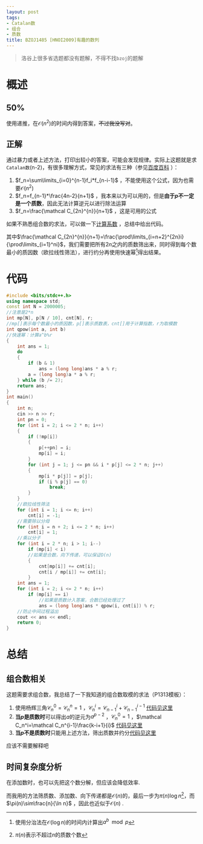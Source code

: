 ```yaml
---
layout: post
tags:
- Catalan数
- 组合
- 质数
title: BZOJ1485 [HNOI2009]有趣的数列
---
```


> 洛谷上很多省选题都没有题解，不得不找`bzoj`的题解

# 概述

## 50%

使用递推，在$\mathcal O(n^2)$的时间内得到答案，~~不过我没写对~~。

## 正解

通过暴力或者上述方法，打印出较小的答案，可能会发现规律。实际上这题就是求`Catalan数`(n-2)，有很多理解方式，常见的求法有三种（参见[百度百科](http://baike.baidu.com/link?url=FWVuxp_2ZbEGv0Y6Ar3TjhvP4pBc-GALZCcGHaobWlC-G9ewCtX0V_VZ2aBthUGJIY6gsJ6uyS88FC769FYhKt02eP-lkEtMm16qypxPntLmSAm8rU1TfeuITSZP2ioJ_9z7O1-qXyR5o8YnfuTqbOgXwRb17hyyB0I5C-S0tKg2b22yiWepoyojjOl3HjZ-) ）：

1. $f_n=\sum\limits_{i=0}^{n-1}f_i*f_{n-i-1}$ ，不能使用这个公式，因为也需要$\mathcal O(n^2)$
2. $f_n=f_{n-1}*\frac{4n-2}{n+1}$ ，我本来以为可以用的，但是**由于$p$不一定是一个质数**，因此无法计算逆元以进行除法运算
3. $f_n=\frac{\mathcal C_{2n}^{n}}{n+1}$ ，这是可用的公式

如果不熟悉组合数的求法，可以做一下[计算系数](https://www.luogu.org/problem/show?pid=1313) ，总结中给出代码。

其中$\frac{\mathcal C_{2n}^{n}}{n+1}=\frac{\prod\limits_{i=n+2}^{2n}i}{\prod\limits_{i=1}^ni}$，我们需要把所有$2n$之内的质数筛出来，同时得到每个数最小的质因数（欧拉线性筛法），进行约分再使用快速幂[^qpow]得出结果。

 <!-- more -->

# 代码

```cpp
#include <bits/stdc++.h>
using namespace std;
const int N = 2000005;
//注意是2*n
int mp[N], p[N / 10], cnt[N], r;
//mp[]表示每个数最小的质因数，p[]表示质数表，cnt[]用于计算指数，r为取模数
int qpow(int a, int b)
//快速幂：计算a^b%r
{
	int ans = 1;
	do
	{
		if (b & 1)
			ans = (long long)ans * a % r;
		a = (long long)a * a % r;
	} while (b /= 2);
	return ans;
}
int main()
{
	int n;
	cin >> n >> r;
	int pn = 0;
	for (int i = 2; i <= 2 * n; i++)
	{
		if (!mp[i])
		{
			p[++pn] = i;
			mp[i] = i;
		}
		for (int j = 1; j <= pn && i * p[j] <= 2 * n; j++)
		{
			mp[i * p[j]] = p[j];
			if (i % p[j] == 0)
				break;
		}
	}
	//欧拉线性筛法
	for (int i = 1; i <= n; i++)
		cnt[i] = -1;
	//需要除以分母
	for (int i = n + 2; i <= 2 * n; i++)
		cnt[i] = 1;
	//乘以分子
	for (int i = 2 * n; i > 1; i--)
		if (mp[i] < i)
		//如果是合数，向下传递，可以保证O(n)
		{
			cnt[mp[i]] += cnt[i];
			cnt[i / mp[i]] += cnt[i];
		}
	int ans = 1;
	for (int i = 2; i <= 2 * n; i++)
		if (mp[i] == i)
			//如果是质数计入答案，合数已经处理过了
			ans = (long long)ans * qpow(i, cnt[i]) % r;
	//防止中间过程溢出
	cout << ans << endl;
	return 0;
}
```

# 总结

## 组合数相关

这题需要求组合数，我总结了一下我知道的组合数取模的求法（P1313模板）：

1. 使用杨辉三角$\mathcal C_n^0=\mathcal C_n^n=1$ ，$\mathcal C_n^i=\mathcal C_{n-1}^i+\mathcal C_{n-1}^{i-1}$ [代码见这里](https://www.luogu.org/record/show?rid=1845561)
2. **当$p$是质数时**可以得出$a$的逆元为$a^{p-2}$ ，$\mathcal C_n^0=1$ ，$\mathcal C_n^i=\mathcal C_n^{i-1}\frac{k-i+1}{i}$ [代码见这里](https://www.luogu.org/record/show?rid=1845692)
3. **当$p$不是质数时**只能用上述方法，筛出质数并约分[代码见这里](https://www.luogu.org/record/show?rid=1845828)

应该不需要解释吧

## 时间复杂度分析

在添加数时，也可以先把这个数分解，但应该会降低效率.

而我用的方法筛质数、添加数、向下传递都是$\mathcal O(n)$的，最后一步为$\pi(n)\log n$[^pi]，而$\pi(n)\sim\frac{n}{\ln n}$ ，因此也近似于$\mathcal O(n)$ .

[^qpow]: 使用分治法在$\mathcal O(\log n)$的时间内计算出$a^b\mod p$
[^pi]: $\pi(n)$表示不超过$n$的质数个数

